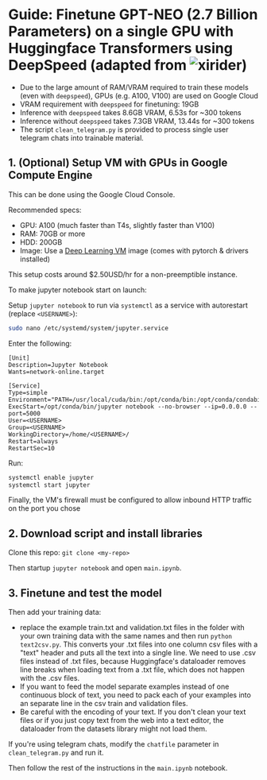 # Guide: Finetune GPT-NEO (2.7 Billion Parameters) on a single GPU with Huggingface Transformers using DeepSpeed (adapted from ![xirider](https://github.com/Xirider/finetune-gpt2xl))

- Due to the large amount of RAM/VRAM required to train these models (even with `deepspeed`), GPUs (e.g. A100, V100) are used on Google Cloud
- VRAM requirement with `deepspeed` for finetuning: 19GB
- Inference with `deepspeed` takes 8.6GB VRAM, 6.53s for ~300 tokens
- Inference without `deepspeed` takes 7.3GB VRAM, 13.44s for ~300 tokens
- The script `clean_telegram.py` is provided to process single user telegram chats into trainable material.

## 1. (Optional) Setup VM with GPUs in Google Compute Engine

This can be done using the Google Cloud Console. 

Recommended specs:

- GPU: A100 (much faster than T4s, slightly faster than V100)
- RAM: 70GB or more
- HDD: 200GB
- Image: Use a [Deep Learning VM](https://cloud.google.com/deep-learning-vm) image (comes with pytorch & drivers installed)

This setup costs around $2.50USD/hr for a non-preemptible instance.

To make jupyter notebook start on launch:

Setup `jupyter notebook` to run via `systemctl` as a service with autorestart (replace `<USERNAME>`):

```bash
sudo nano /etc/systemd/system/jupyter.service
```

Enter the following:

```text
[Unit]
Description=Jupyter Notebook
Wants=network-online.target

[Service]
Type=simple
Environment="PATH=/usr/local/cuda/bin:/opt/conda/bin:/opt/conda/condabin:/usr/local/bin:/usr/bin:
ExecStart=/opt/conda/bin/jupyter notebook --no-browser --ip=0.0.0.0 --port=5000
User=<USERNAME>
Group=<USERNAME>
WorkingDirectory=/home/<USERNAME>/
Restart=always
RestartSec=10
```

Run:

```bash
systemctl enable jupyter
systemctl start jupyter
```

Finally, the VM's firewall must be configured to allow inbound HTTP traffic on the port you chose

## 2. Download script and install libraries

Clone this repo: `git clone <my-repo>`

Then startup `jupyter notebook` and open `main.ipynb`.

## 3. Finetune and test the model

Then add your training data:
- replace the example train.txt and validation.txt files in the folder with your own training data with the same names and then run `python text2csv.py`. This converts your .txt files into one column csv files with a "text" header and puts all the text into a single line. We need to use .csv files instead of .txt files, because Huggingface's dataloader removes line breaks when loading text from a .txt file, which does not happen with the .csv files.
- If you want to feed the model separate examples instead of one continuous block of text, you need to pack each of your examples into an separate line in the csv train and validation files.
- Be careful with the encoding of your text. If you don't clean your text files or if you just copy text from the web into a text editor, the dataloader from the datasets library might not load them.

If you're using telegram chats, modify the `chatfile` parameter in `clean_telegram.py` and run it.

Then follow the rest of the instructions in the `main.ipynb` notebook.